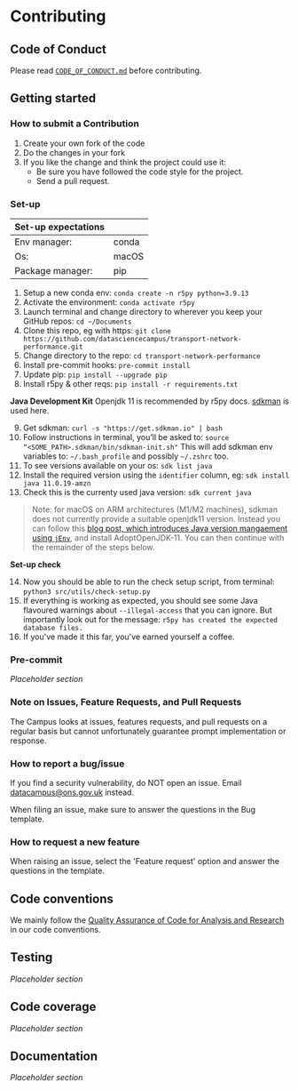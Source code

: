 # Contributing

## Code of Conduct

Please read [`CODE_OF_CONDUCT.md`](CODE_OF_CONDUCT.md) before contributing.

## Getting started

### How to submit a Contribution

1. Create your own fork of the code
2. Do the changes in your fork
3. If you like the change and think the project could use it:
    * Be sure you have followed the code style for the project.
    * Send a pull request.

### Set-up

| Set-up expectations | |
| --- | --- |
| Env manager: | conda |
| Os: | macOS |
| Package manager: | pip |

1. Setup a new conda env: `conda create -n r5py python=3.9.13`
2. Activate the environment: `conda activate r5py`
3. Launch terminal and change directory to wherever you keep your GitHub repos: `cd ~/Documents`
4. Clone this repo, eg with https: `git clone https://github.com/datasciencecampus/transport-network-performance.git`
5. Change directory to the repo: `cd transport-network-performance`
6. Install pre-commit hooks: `pre-commit install`
7. Update pip: `pip install --upgrade pip`
8. Install r5py & other reqs: `pip install -r requirements.txt`

**Java Development Kit**
Openjdk 11 is recommended by r5py docs. [sdkman](https://sdkman.io/) is used here.

9. Get sdkman: `curl -s "https://get.sdkman.io" | bash`
10. Follow instructions in terminal, you’ll be asked to: `source “<SOME_PATH>.sdkman/bin/sdkman-init.sh"`
This will add sdkman env variables to: `~/.bash_profile` and possibly `~/.zshrc` too.
11. To see versions available on your os: `sdk list java`
12. Install the required version using the `identifier` column, eg: `sdk install java 11.0.19-amzn`
13. Check this is the currenty used java version: `sdk current java`

> Note: for macOS on ARM architectures (M1/M2 machines), sdkman does not currently provide a suitable openjdk11 version. Instead you can follow this [blog post, which introduces Java version mangaement using `jEnv`](https://blog.bigoodyssey.com/how-to-manage-multiple-java-version-in-macos-e5421345f6d0), and install AdoptOpenJDK-11. You can then continue with the remainder of the steps below.

**Set-up check**

14. Now you should be able to run the check setup script, from terminal: `python3 src/utils/check-setup.py`
15. If everything is working as expected, you should see some Java flavoured warnings about `--illegal-access` that you can ignore. But importantly look out for the message: `r5py has created the expected database files.`
16. If you've made it this far, you've earned yourself a coffee.


### Pre-commit

*Placeholder section*

### Note on Issues, Feature Requests, and Pull Requests

The Campus looks at issues, features requests, and pull requests on a regular basis but cannot unfortunately guarantee prompt implementation or response.

### How to report a bug/issue

If you find a security vulnerability, do NOT open an issue. Email datacampus@ons.gov.uk instead.

When filing an issue, make sure to answer the questions in the Bug template.

### How to request a new feature

When raising an issue, select the 'Feature request' option and answer the questions in the template.

## Code conventions

We mainly follow the [Quality Assurance of Code for Analysis and Research](https://best-practice-and-impact.github.io/qa-of-code-guidance/intro.html) in our code conventions.

## Testing

*Placeholder section*

## Code coverage

*Placeholder section*

## Documentation

*Placeholder section*
